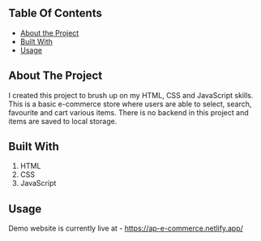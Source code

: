 ## Table Of Contents

* [About the Project](#about-the-project)
* [Built With](#built-with)
* [Usage](#usage)

## About The Project

I created this project to brush up on my HTML, CSS and JavaScript skills. This is a basic e-commerce store where users are able to select, search, favourite and cart various items. There is no backend in this project and items are saved to local storage.

## Built With

1. HTML
2. CSS
3. JavaScript

## Usage

Demo website is currently live at - https://ap-e-commerce.netlify.app/

